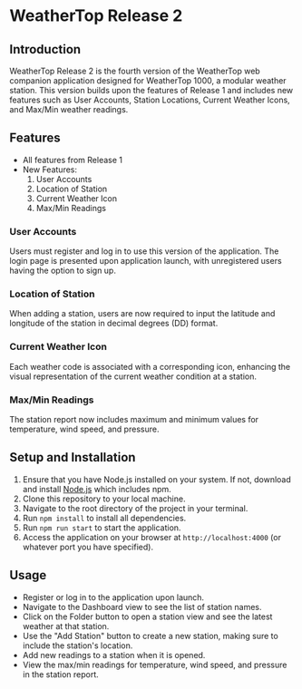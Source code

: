 # WeatherTop Release 2

## Introduction

WeatherTop Release 2 is the fourth version of the WeatherTop web companion application designed for WeatherTop 1000, a modular weather station. This version builds upon the features of Release 1 and includes new features such as User Accounts, Station Locations, Current Weather Icons, and Max/Min weather readings.

## Features

- All features from Release 1
- New Features:
  1. User Accounts
  2. Location of Station
  3. Current Weather Icon
  4. Max/Min Readings

### User Accounts

Users must register and log in to use this version of the application. The login page is presented upon application launch, with unregistered users having the option to sign up.

### Location of Station

When adding a station, users are now required to input the latitude and longitude of the station in decimal degrees (DD) format.

### Current Weather Icon

Each weather code is associated with a corresponding icon, enhancing the visual representation of the current weather condition at a station.

### Max/Min Readings

The station report now includes maximum and minimum values for temperature, wind speed, and pressure.

## Setup and Installation

1. Ensure that you have Node.js installed on your system. If not, download and install [Node.js](https://nodejs.org/en/download/) which includes npm.
2. Clone this repository to your local machine.
3. Navigate to the root directory of the project in your terminal.
4. Run `npm install` to install all dependencies.
5. Run `npm run start` to start the application.
6. Access the application on your browser at `http://localhost:4000` (or whatever port you have specified).

## Usage

- Register or log in to the application upon launch.
- Navigate to the Dashboard view to see the list of station names.
- Click on the Folder button to open a station view and see the latest weather at that station.
- Use the "Add Station" button to create a new station, making sure to include the station's location.
- Add new readings to a station when it is opened.
- View the max/min readings for temperature, wind speed, and pressure in the station report.